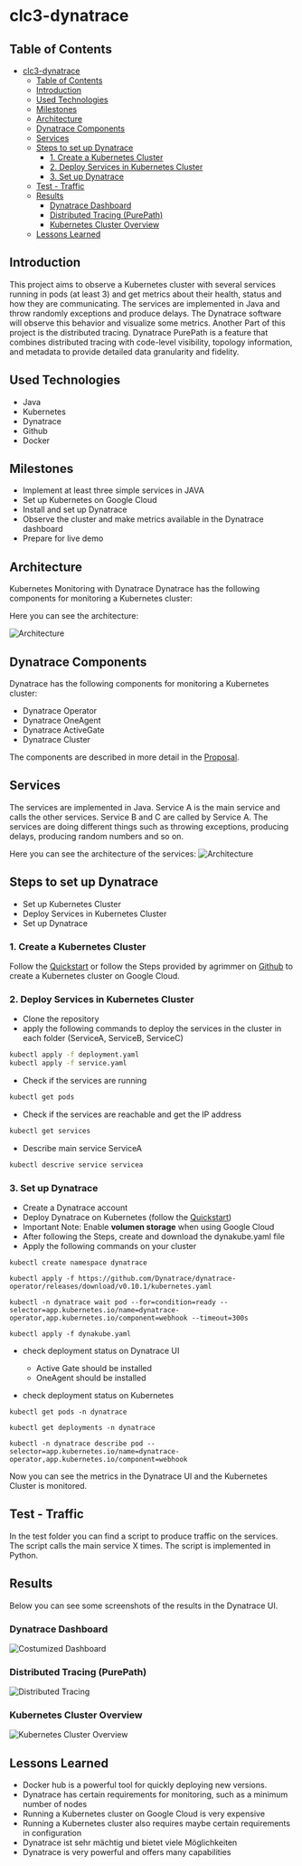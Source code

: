 # clc3-dynatrace
## Table of Contents
- [clc3-dynatrace](#clc3-dynatrace)
  - [Table of Contents](#table-of-contents)
  - [Introduction](#introduction)
  - [Used Technologies](#used-technologies)
  - [Milestones](#milestones)
  - [Architecture](#architecture)
  - [Dynatrace Components](#dynatrace-components)
  - [Services](#services)
  - [Steps to set up Dynatrace](#steps-to-set-up-dynatrace)
    - [1. Create a Kubernetes Cluster](#1-create-a-kubernetes-cluster)
    - [2. Deploy Services in Kubernetes Cluster](#2-deploy-services-in-kubernetes-cluster)
    - [3. Set up Dynatrace](#3-set-up-dynatrace)
  - [Test - Traffic](#test---traffic)
  - [Results](#results)
    - [Dynatrace Dashboard](#dynatrace-dashboard)
    - [Distributed Tracing (PurePath)](#distributed-tracing-purepath)
    - [Kubernetes Cluster Overview](#kubernetes-cluster-overview)
  - [Lessons Learned](#lessons-learned)

## Introduction
This project aims to observe a Kubernetes cluster with several services running in pods (at least 3) and get metrics about their health, status and how they are communicating. The services are implemented in Java and throw randomly exceptions and produce delays. The Dynatrace software will observe this behavior and visualize some metrics. Another Part of this project is the distributed tracing. Dynatrace PurePath is a feature that combines distributed tracing with code-level visibility, topology information, and metadata to provide detailed data granularity and fidelity.

## Used Technologies
* Java
* Kubernetes
* Dynatrace
* Github
* Docker

## Milestones
* Implement at least three simple services in JAVA
* Set up Kubernetes on Google Cloud
* Install and set up Dynatrace
* Observe the cluster and make metrics available in the Dynatrace dashboard
* Prepare for live demo

## Architecture
Kubernetes Monitoring with Dynatrace
Dynatrace has the following components for monitoring a Kubernetes cluster:

Here you can see the architecture:

![Architecture](images/architecture.png)

## Dynatrace Components
Dynatrace has the following components for monitoring a Kubernetes cluster:

* Dynatrace Operator
* Dynatrace OneAgent
* Dynatrace ActiveGate
* Dynatrace Cluster

The components are described in more detail in the [Proposal](Proposal.md).

## Services
The services are implemented in Java. Service A is the main service and calls the other services. Service B and C are called by Service A. The services are doing different things such as throwing exceptions, producing delays, producing random numbers and so on.

Here you can see the architecture of the services:
![Architecture](images/services.jpg)

## Steps to set up Dynatrace

* Set up Kubernetes Cluster
* Deploy Services in Kubernetes Cluster
* Set up Dynatrace


### 1. Create a Kubernetes Cluster
Follow the [Quickstart](https://cloud.google.com/kubernetes-engine/docs/quickstart) or follow the Steps provided by agrimmer on [Github](https://github.com/clc3-CloudComputing/ws22/tree/main/3%20Kubernetes/exercise%203.1#google-kubernetes-engine-gke) to create a Kubernetes cluster on Google Cloud.

### 2. Deploy Services in Kubernetes Cluster
* Clone the repository
* apply the following commands to deploy the services in the cluster in each folder (ServiceA, ServiceB, ServiceC)
```bash
kubectl apply -f deployment.yaml
kubectl apply -f service.yaml
```
* Check if the services are running
```bash
kubectl get pods
```
* Check if the services are reachable and get the IP address
```bash
kubectl get services
```
* Describe main service ServiceA
```bash
kubectl descrive service servicea
```
### 3. Set up Dynatrace
* Create a Dynatrace account
* Deploy Dynatrace on Kubernetes (follow the [Quickstart](hhttps://www.dynatrace.com/support/help/setup-and-configuration/setup-on-container-platforms/kubernetes/get-started-with-kubernetes-monitoring#expand--instructions-for-automated-mode--2))
* Important Note: Enable **volumen storage** when using Google Cloud
* After following the Steps, create and download the dynakube.yaml file
* Apply the following commands on your cluster
```console
kubectl create namespace dynatrace

kubectl apply -f https://github.com/Dynatrace/dynatrace-operator/releases/download/v0.10.1/kubernetes.yaml

kubectl -n dynatrace wait pod --for=condition=ready --selector=app.kubernetes.io/name=dynatrace-operator,app.kubernetes.io/component=webhook --timeout=300s

kubectl apply -f dynakube.yaml

```
* check deployment status on Dynatrace UI
  * Active Gate should be installed
  * OneAgent should be installed

* check deployment status on Kubernetes
```console
kubectl get pods -n dynatrace

kubectl get deployments -n dynatrace

kubectl -n dynatrace describe pod --selector=app.kubernetes.io/name=dynatrace-operator,app.kubernetes.io/component=webhook
```

Now you can see the metrics in the Dynatrace UI and the Kubernetes Cluster is monitored.

## Test - Traffic
In the test folder you can find a script to produce traffic on the services. The script calls the main service X times. The script is implemented in Python.

## Results
Below you can see some screenshots of the results in the Dynatrace UI.
### Dynatrace Dashboard
![Costumized Dashboard](images/dynatrace_dashboard.png)
### Distributed Tracing (PurePath)
![Distributed Tracing](images/distributed_tracing.png)
### Kubernetes Cluster Overview
![Kubernetes Cluster Overview](images/cluster_overview.png)

## Lessons Learned
* Docker hub is a powerful tool for quickly deploying new versions. 
* Dynatrace has certain requirements for monitoring, such as a minimum number of nodes
* Running a Kubernetes cluster on Google Cloud is very expensive
* Running a Kubernetes cluster also requires maybe certain requirements in configuration
* Dynatrace ist sehr mächtig und bietet viele Möglichkeiten
* Dynatrace is very powerful and offers many capabilities




